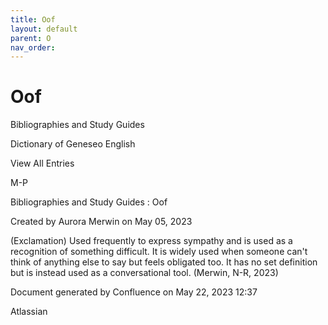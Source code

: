 ```yaml
---
title: Oof
layout: default
parent: O
nav_order:
---
```


# Oof

Bibliographies and Study Guides

Dictionary of Geneseo English

View All Entries

M-P

Bibliographies and Study Guides : Oof

Created by  Aurora Merwin on May 05, 2023

(Exclamation) Used frequently to express sympathy and is used as a recognition of something difficult. It is widely used when someone can't think of anything else to say but feels obligated too. It has no set definition but is instead used as a conversational tool. (Merwin, N-R, 2023) 

Document generated by Confluence on May 22, 2023 12:37

Atlassian
